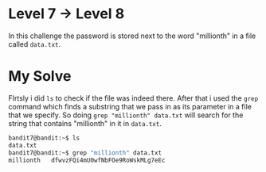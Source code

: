 # Level 7 -> Level 8
In this challenge the password is stored next to the word "millionth" in a file called `data.txt`.

# My Solve
FIrtsly i did `ls` to check if the file was indeed there. After that i used the `grep` command which finds a substring that we pass in as its parameter in a file that we specify. So doing `grep "millionth" data.txt` will search for the string that contains "millionth" in it in `data.txt`.
```bash
bandit7@bandit:~$ ls
data.txt
bandit7@bandit:~$ grep "millionth" data.txt
millionth	dfwvzFQi4mU0wfNbFOe9RoWskMLg7eEc
